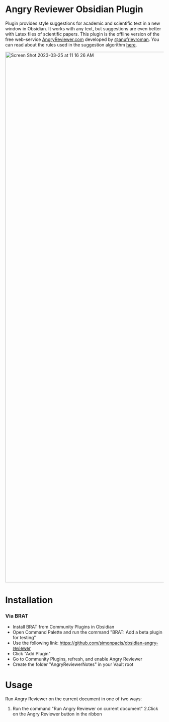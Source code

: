 # Angry Reviewer Obsidian Plugin

Plugin provides style suggestions for academic and scientific text in a new window in Obsidian.
It works with any text, but suggestions are even better with Latex files of scientific papers.
This plugin is the offline version of the free web-service [AngryReviewer.com](https://angryreviewer.com) developed by [@anufrievroman](https://github.com/anufrievroman).
You can read about the rules used in the suggestion algorithm [here](https://www.angryreviewer.com/rules).

<img width="1680" alt="Screen Shot 2023-03-25 at 11 16 26 AM" src="https://user-images.githubusercontent.com/7118482/227734516-255f96bf-11ab-41a2-becd-396cded7b842.png">

# Installation
### Via BRAT 
- Install BRAT from Community Plugins in Obsidian
- Open Command Palette and run the command "BRAT: Add a beta plugin for testing"
- Use the following link: https://github.com/simonpacis/obsidian-angry-reviewer 
- Click "Add Plugin"
- Go to Community Plugins, refresh, and enable Angry Reviewer 
- Create the folder "AngryReviewerNotes" in your Vault root

# Usage
Run Angry Reviewer on the current document in one of two ways:

1. Run the command "Run Angry Reviewer on current document"
2.Click on the Angry Reviewer button in the ribbon
